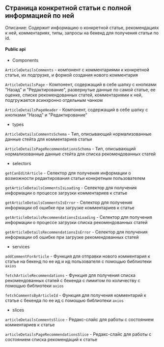 ## Страница конкретной статьи с полной информацией по ней

Описание:
Содержит информацию о конкретной статье, рекомендациях к ней, комментариях, типы, запросы на бекенд для получения статьи по id.

#### Public api

- Components

`ArticleDetailsComments` - компонент с комментариями к конкретной статье, их подгрузке, и формой создания нового комментария

`ArticleDetailsPage` -  Компонент, содержащий в себе шапку с кнопками "Назад" и "Редактирование", развернутые данные по самой статье, ее оценке, списке рекомендованных статей, комментариями к ней, подгружается асинхронно отдельным чанком

`ArticleDetailsPageHeader` - Компонент,  содержащий в себе шапку с кнопками "Назад" и "Редактирование"

- types

`ArticleDetailsCommentsSchema` - Тип, описывающий нормализованные данные стейта для комментариев статьи

`ArticleDetailsPageRecommendationsSchema` - Тип, описывающий нормализованные данные стейта для списка рекомендованных статей

- selectors

`getCanEditArticle` - Селектор для получения информации о возможности редактирования статьи конкретным пользователем

`getArticleDetailsCommentsIsLoading` - Селектор для получения информации о процессе загрузки комментариев к статье

`getArticleDetailsCommentsIsError` - Селектор для получения информации об ошибке при загрузке комментариев к статье

`getArticleDetailsRecommendationsIsLoading` - Селектор для получения информации о процессе загрузки списка рекомендованных статей

`getArticleDetailsRecommendationsIsError` - Селектор для получения информации об ошибке при загрузке рекомендованных статей

- services

`addCommentForArticle` - Функция для отправки нового комментария к статье на бекенд по ее ид и ид пользователя с помощью библиотеки `axios`

`fetchArticleRecommendations` - Функция для получения списка рекомендованных статей с бекенда с лимитом по количеству с помощью библиотеки `axios`

`fetchCommentsByArticleId` - Функция для получения комментарий к статье с бекенда по ее ид с помощью библиотеки `axios`

- slices

`articleDetailsCommentsSlice` - Редакс-слайс для работы с состоянием комментариев к статье

`articleDetailsPageRecommendationsSlice` - Редакс-слайс для работы с состоянием списка рекомендаций к статье